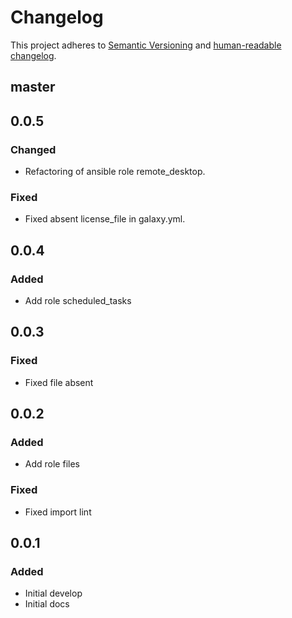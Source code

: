 # Changelog

This project adheres to [Semantic Versioning](https://semver.org/spec/v2.0.0.html)
and [human-readable changelog](https://keepachangelog.com/en/1.0.0/).

## master

## 0.0.5

### Changed

- Refactoring of ansible role remote_desktop.

### Fixed

- Fixed absent license_file in galaxy.yml.

## 0.0.4

### Added

- Add role scheduled_tasks

## 0.0.3

### Fixed

- Fixed file absent

## 0.0.2

### Added

- Add role files

### Fixed

- Fixed import lint

## 0.0.1

### Added

- Initial develop
- Initial docs
